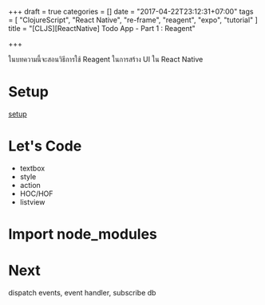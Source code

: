 +++
draft = true
categories = []
date = "2017-04-22T23:12:31+07:00"
tags = [
    "ClojureScript",
    "React Native",
    "re-frame",
    "reagent",
    "expo",
    "tutorial"
]
title = "[CLJS][ReactNative] Todo App - Part 1 : Reagent"

+++

ในบทความนี้จะสอนวิธีการใช้ Reagent ในการสร้าง UI ใน React Native
# Setup
  [setup](/2017/03/18/cljs-reactnative-reframe/)

# Let's Code
- textbox
- style
- action
- HOC/HOF
- listview



# Import node_modules

# Next
dispatch events, event handler, subscribe db
